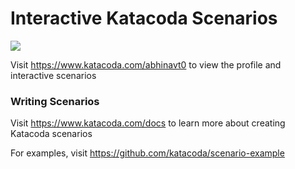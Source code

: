 # Interactive Katacoda Scenarios

[![](http://shields.katacoda.com/katacoda/abhinavt0/count.svg)](https://www.katacoda.com/abhinavt0 "Get your profile on Katacoda.com")

Visit https://www.katacoda.com/abhinavt0 to view the profile and interactive scenarios

### Writing Scenarios
Visit https://www.katacoda.com/docs to learn more about creating Katacoda scenarios

For examples, visit https://github.com/katacoda/scenario-example
